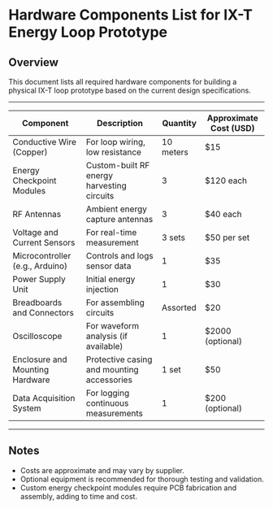 # Hardware Components List for IX-T Energy Loop Prototype

## Overview
This document lists all required hardware components for building a physical IX-T loop prototype based on the current design specifications.

---

| Component                     | Description                                          | Quantity | Approximate Cost (USD) |
|-------------------------------|------------------------------------------------------|----------|-----------------------|
| Conductive Wire (Copper)       | For loop wiring, low resistance                      | 10 meters| $15                   |
| Energy Checkpoint Modules      | Custom-built RF energy harvesting circuits           | 3        | $120 each             |
| RF Antennas                   | Ambient energy capture antennas                        | 3        | $40 each              |
| Voltage and Current Sensors    | For real-time measurement                             | 3 sets   | $50 per set           |
| Microcontroller (e.g., Arduino)| Controls and logs sensor data                          | 1        | $35                   |
| Power Supply Unit              | Initial energy injection                              | 1        | $30                   |
| Breadboards and Connectors    | For assembling circuits                               | Assorted | $20                   |
| Oscilloscope                  | For waveform analysis (if available)                  | 1        | $2000 (optional)      |
| Enclosure and Mounting Hardware| Protective casing and mounting accessories            | 1 set    | $50                   |
| Data Acquisition System       | For logging continuous measurements                   | 1        | $200 (optional)       |

---

## Notes
- Costs are approximate and may vary by supplier.
- Optional equipment is recommended for thorough testing and validation.
- Custom energy checkpoint modules require PCB fabrication and assembly, adding to time and cost.

